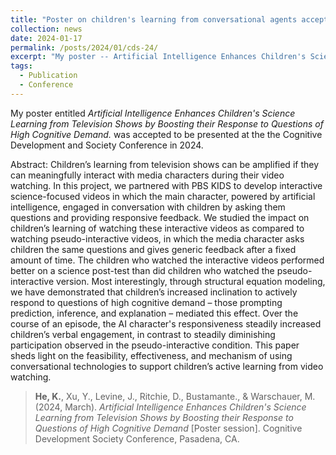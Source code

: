 ```yaml
---
title: "Poster on children's learning from conversational agents accepted to CDS Conference"
collection: news
date: 2024-01-17
permalink: /posts/2024/01/cds-24/
excerpt: "My poster -- Artificial Intelligence Enhances Children's Science Learning from Television Shows by Boosting their Response to Questions of High Cognitive Demand -- was accepted to the Cognitive Development and Society Conference..."
tags:
  - Publication
  - Conference
---
```


My poster entitled *Artificial Intelligence Enhances Children's Science Learning from Television Shows by Boosting their Response to Questions of High Cognitive Demand.* was accepted to be presented at the the Cognitive Development and Society Conference in 2024. 

Abstract:
Children’s learning from television shows can be amplified if they can meaningfully interact with media characters during their video watching. In this project, we partnered with PBS KIDS to develop interactive science-focused videos in which the main character, powered by artificial intelligence, engaged in conversation with children by asking them questions and providing responsive feedback. We studied the impact on children’s learning of watching these interactive videos as compared to watching pseudo-interactive videos, in which the media character asks children the same questions and gives generic feedback after a fixed amount of time. The children who watched the interactive videos performed better on a science post-test than did children who watched the pseudo-interactive version. Most interestingly, through structural equation modeling, we have demonstrated that children’s increased inclination to actively respond to questions of high cognitive demand – those prompting prediction, inference, and explanation – mediated this effect. Over the course of an episode, the AI character's responsiveness steadily increased children’s verbal engagement, in contrast to steadily diminishing participation observed in the pseudo-interactive condition. This paper sheds light on the feasibility, effectiveness, and mechanism of using conversational technologies to support children’s active learning from video watching.

> **He, K.**, Xu, Y., Levine, J., Ritchie, D., Bustamante., & Warschauer, M. (2024, March). *Artificial Intelligence Enhances Children's Science Learning from Television Shows by Boosting their Response to Questions of High Cognitive Demand* [Poster session]. Cognitive Development Society Conference, Pasadena, CA. 